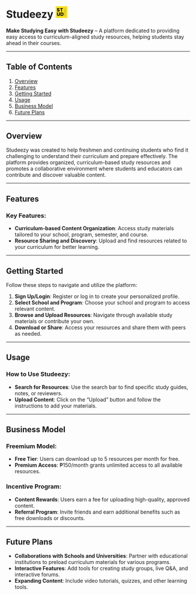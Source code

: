 
# Studeezy <img src="app/src/main/res/drawable/logo2.png" alt="Studeezy Logo" width="40"/>

**Make Studying Easy with Studeezy** – A platform dedicated to providing easy access to curriculum-aligned study resources, helping students stay ahead in their courses.

---

## Table of Contents
1. [Overview](#overview)
2. [Features](#features)
3. [Getting Started](#getting-started)
4. [Usage](#usage)
5. [Business Model](#business-model)
6. [Future Plans](#future-plans)

---

## Overview

Studeezy was created to help freshmen and continuing students who find it challenging to understand their curriculum and prepare effectively. The platform provides organized, curriculum-based study resources and promotes a collaborative environment where students and educators can contribute and discover valuable content.

---

## Features

### Key Features:
- **Curriculum-based Content Organization**: Access study materials tailored to your school, program, semester, and course.
- **Resource Sharing and Discovery**: Upload and find resources related to your curriculum for better learning.

---

## Getting Started

Follow these steps to navigate and utilize the platform:

1. **Sign Up/Login**: Register or log in to create your personalized profile.
2. **Select School and Program**: Choose your school and program to access relevant content.
3. **Browse and Upload Resources**: Navigate through available study materials or contribute your own.
4. **Download or Share**: Access your resources and share them with peers as needed.

---

## Usage

### How to Use Studeezy:
- **Search for Resources**: Use the search bar to find specific study guides, notes, or reviewers.
- **Upload Content**: Click on the “Upload” button and follow the instructions to add your materials.

---

## Business Model

### Freemium Model:
- **Free Tier**: Users can download up to 5 resources per month for free.
- **Premium Access**: ₱150/month grants unlimited access to all available resources.

### Incentive Program:
- **Content Rewards**: Users earn a fee for uploading high-quality, approved content.
- **Referral Program**: Invite friends and earn additional benefits such as free downloads or discounts.

---

## Future Plans

- **Collaborations with Schools and Universities**: Partner with educational institutions to preload curriculum materials for various programs.
- **Interactive Features**: Add tools for creating study groups, live Q&A, and interactive forums.
- **Expanding Content**: Include video tutorials, quizzes, and other learning tools.

